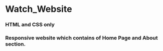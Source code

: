 # Watch_Website

### HTML and CSS only
### Responsive website which contains of Home Page and About section.
